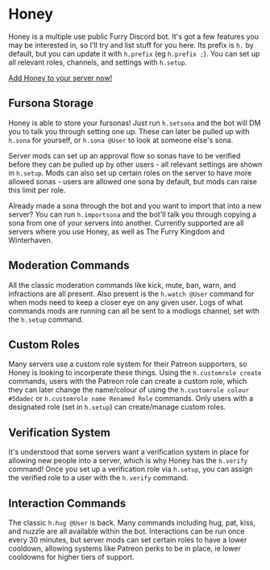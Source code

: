 # Honey

Honey is a multiple use public Furry Discord bot. It's got a few features you may be interested in, so I'll try and list stuff for you here. Its prefix is `h.` by default, but you can update it with `h.prefix` (eg `h.prefix ;`). You can set up all relevant roles, channels, and settings with `h.setup`.

[Add Honey to your server now!](https://discordapp.com/oauth2/authorize?client_id=690477072270753792&scope=bot&permissions=268484614)

## Fursona Storage

Honey is able to store your fursonas! Just run `h.setsona` and the bot will DM you to talk you through setting one up. These can later be pulled up with `h.sona` for yourself, or `h.sona @User` to look at someone else's sona.

Server mods can set up an approval flow so sonas have to be verified before they can be pulled up by other users - all relevant settings are shown in `h.setup`. Mods can also set up certain roles on the server to have more allowed sonas - users are allowed one sona by default, but mods can raise this limit per role.

Already made a sona through the bot and you want to import that into a new server? You can run `h.importsona` and the bot'll talk you through copying a sona from one of your servers into another. Currently supported are all servers where you use Honey, as well as The Furry Kingdom and Winterhaven.

## Moderation Commands

All the classic moderation commands like kick, mute, ban, warn, and infractions are all present. Also present is the `h.watch @User` command for when mods need to keep a closer eye on any given user. Logs of what commands mods are running can all be sent to a modlogs channel, set with the `h.setup` command.

## Custom Roles

Many servers use a custom role system for their Patreon supporters, so Honey is looking to incorperate these things. Using the `h.customrole create` commands, users with the Patreon role can create a custom role, which they can later change the name/colour of using the `h.customrole colour #5dadec` or `h.customrole name Renamed Role` commands. Only users with a designated role (set in `h.setup`) can create/manage custom roles.

## Verification System

It's understood that some servers want a verification system in place for allowing new people into a server, which is why Honey has the `h.verify` command! Once you set up a verification role via `h.setup`, you can assign the verified role to a user with the `h.verify` command.

## Interaction Commands

The classic `h.hug @User` is back. Many commands including hug, pat, kiss, and nuzzle are all available within the bot. Interactions can be run once every 30 minutes, but server mods can set certain roles to have a lower cooldown, allowing systems like Patreon perks to be in place, ie lower cooldowns for higher tiers of support.
